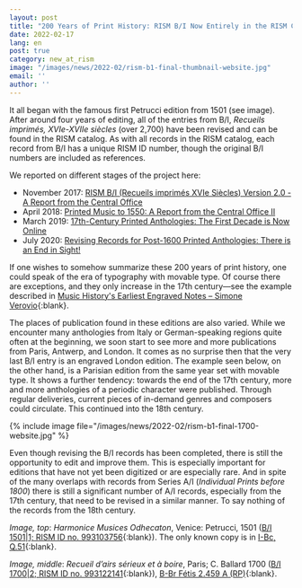 ```yaml
---
layout: post
title: "200 Years of Print History: RISM B/I Now Entirely in the RISM Catalog"
date: 2022-02-17
lang: en
post: true
category: new_at_rism
image: "/images/news/2022-02/rism-b1-final-thumbnail-website.jpg"
email: ''
author: ''
---
```


It all began with the famous first Petrucci edition from 1501 (see image). After around four years of editing, all of the entries from B/I, _Recueils imprimés, XVIe-XVIIe siècles_ (over 2,700) have been revised and can be found in the RISM catalog. As with all records in the RISM catalog, each record from B/I has a unique RISM ID number, though the original B/I numbers are included as references.  

We reported on different stages of the project here:

- November 2017: [RISM B/I (Recueils imprimés XVIe Siècles) Version 2.0 - A Report from the Central Office](/new_at_rism/2017/11/27/rism-bi-recueils-imprim%C3%A9s-xvie-si%C3%A8cles-version-20.html)
- April 2018: [Printed Music to 1550: A Report from the Central Office II](/new_at_rism/2018/04/19/printed-music-to-1550-a-report-from-the-central.html)
- March 2019: [17th-Century Printed Anthologies: The First Decade is Now Online](/new_at_rism/2019/03/28/17thcentury-printed-anthologies-the-first-decade.html)
- July 2020: [Revising Records for Post-1600 Printed Anthologies: There is an End in Sight!](/new_at_rism/2020/07/02/revising-records-for-post1600-printed-anthologies.html)

If one wishes to somehow summarize these 200 years of print history, one could speak of the era of typography with movable type. Of course there are exceptions, and they only increase in the 17th century—see the example described in [Music History's Earliest Engraved Notes – Simone Verovio](/in_the_news/2019/07/22/music-historys-earliest-engraved-notes-simone.html){:blank}.  

The places of publication found in these editions are also varied. While we encounter many anthologies from Italy or German-speaking regions quite often at the beginning, we soon start to see more and more publications from Paris, Antwerp, and London. It comes as no surprise then that the very last B/I entry is an engraved London edition. The example seen below, on the other hand, is a Parisian edition from the same year set with movable type. It shows a further tendency: towards the end of the 17th century, more and more anthologies of a periodic character were published. Through regular deliveries, current pieces of in-demand genres and composers could circulate. This continued into the 18th century.

{% include image file="/images/news/2022-02/rism-b1-final-1700-website.jpg" %}   

Even though revising the B/I records has been completed, there is still the opportunity to edit and improve them. This is especially important for editions that have not yet been digitized or are especially rare. And in spite of the many overlaps with records from Series A/I (_Individual Prints before 1800_) there is still a significant number of A/I records, especially from the 17th century, that need to be revised in a similar manner. To say nothing of the records from the 18th century.

_Image, top_: _Harmonice Musices Odhecaton_, Venice: Petrucci, 1501 ([B/I 1501\|1; RISM ID no. 993103756](https://opac.rism.info/search?id=993103756&View=rism){:blank}). The only known copy is in [I-Bc, Q.51]( http://www.bibliotecamusica.it/cmbm/viewschedatwbca.asp?path=/cmbm/images/ripro/gaspari/_Q/Q051/){:blank}.  

_Image, middle_: _Recueil d’airs sérieux et à boire_, Paris; C. Ballard 1700 ([B/I 1700\|2; RISM ID no. 993122141](https://opac.rism.info/search?id=993122141&View=rism){:blank}), [B-Br Fétis 2.459 A (RP)](https://uurl.kbr.be/1567245){:blank}.  
